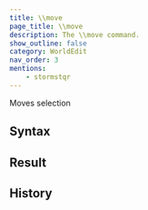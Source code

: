 ```yaml
---
title: \\move
page_title: \\move
description: The \\move command.
show_outline: false
category: WorldEdit
nav_order: 3
mentions:
    - stormstqr
---
```


Moves selection

<CommandDetailsTable
    name="\\move"
    :categories="[
        'system', 'world', 'server', 'worldedit'
    ]"
    :requiredTags="[
        'canUseChatCommands'
    ]"
    ultraSecurityModeSecurityLevel="WorldEdit"
    version="0.0.0"
    :undoSupported="-2"
    :functional="false"
    :deprecated="false"
/>

## Syntax


## Result


## History
